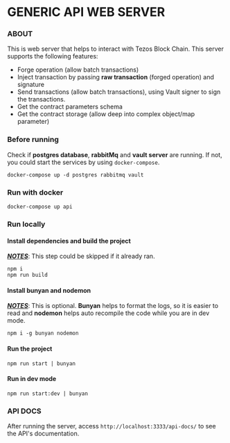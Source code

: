 # GENERIC API WEB SERVER

### ABOUT

This is web server that helps to interact with Tezos Block Chain. This server supports the following features:

- Forge operation (allow batch transactions)
- Inject transaction by passing **raw transaction** (forged operation) and signature
- Send transactions (allow batch transactions), using Vault signer to sign the transactions.
- Get the contract parameters schema
- Get the contract storage (allow deep into complex object/map parameter)

### Before running

Check if **postgres database**, **rabbitMq** and **vault server** are running. If not, you could start the services by using `docker-compose`.

```
docker-compose up -d postgres rabbitmq vault
```

### Run with docker

```
docker-compose up api
```

### Run locally

#### Install dependencies and build the project

<u>**_NOTES_**</u>: This step could be skipped if it already ran.

```
npm i
npm run build
```

#### Install bunyan and nodemon

<u>**_NOTES_**</u>: This is optional. **Bunyan** helps to format the logs, so it is easier to read and **nodemon** helps auto recompile the code while you are in dev mode.

```
npm i -g bunyan nodemon
```

#### Run the project

```
npm run start | bunyan
```

#### Run in dev mode

```
npm run start:dev | bunyan
```

### API DOCS

After running the server, access `http://localhost:3333/api-docs/` to see the API's documentation.
